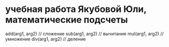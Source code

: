 # учебная работа Якубовой Юли, математические подсчеты

add(arg1, arg2) // сложение
sub(arg1, arg2) // вычитание
mul(arg1, arg2) // умножение
div(arg1, arg2) // деление
